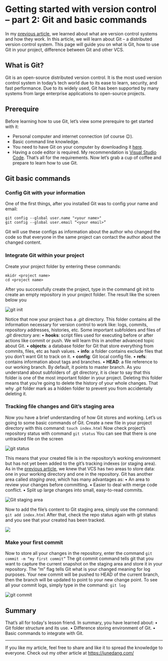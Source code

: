# Getting started with version control – part 2: Git and basic commands

In my [previous article](https://dev.to/junedang/getting-started-with-version-control-part-1-what-is-version-control-g28), we learned about what are version control systems and how they work. In this article, we will learn about Git – a distributed version control system. This page will guide you on what is Git, how to use Git in your project, difference between Git and other VCS.

## What is Git?

Git is an open-source distributed version control. It is the most used version control system in today’s tech world due to its ease to learn, security, and fast performance.
Due to its widely used, Git has been supported by many systems from large enterprise applications to open-source projects.

## Prerequire
Before learning how to use Git, let’s view some prerequire to get started with it:
-	Personal computer and internet connection (of course 😉).
-	Basic command line knowledge.
-	You need to have Git on your computer by downloading it [here](https://git-scm.com/downloads).
-	Having a code editor is required. My recommendation is [Visual Studio Code](https://code.visualstudio.com/Download).
That’s all for the requirements. Now let’s grab a cup of coffee and prepare to learn how to use Git.

## Git basic commands
### Config Git with your information
One of the first things, after you installed Git was to config your name and email:
```
git config --global user.name "<your name>"
git config --global user.email “<your email>”
```
Git will use these configs as information about the author who changed the code so that everyone in the same project can contact the author about the changed content.
### Integrate Git within your project
Create your project folder by entering these commands:
```
mkidr <project name>
cd <project name>
```
After you successfully create the project, type in the command git init to create an empty repository in your project folder. The result like the screen below you

![git init](https://dev-to-uploads.s3.amazonaws.com/uploads/articles/y85omydpuo1q8ieiwzjb.png)

Notice that now your project has a _.git_ directory. This folder contains all the information necessary for version control to work like: logs, commits, repository addresses, histories, etc. 
Some important subfolders and files of _.git_ directory are:
•	**hooks**: script files used for executing before or after actions like commit or push. We will learn this in another advanced topic about Git.
•	**objects**: a database folder for Git that store everything from commits, files, etc as hash values.
•	**info**: a folder contains exclude files that you don’t want Git to track on it.
•	**config**: Git local config file.
•	**refs**: contains information about tags and branches.
•	**HEAD**: a file reference to our working branch. By default, it points to master branch.
As you understand about subfolders of .git directory, it is clear to say that this folder is one of the most important folder in your project. Deleting this folder means that you’re going to delete the history of your whole changes. 
That why _.git_ folder mark as a hidden folder to prevent you from accidentally deleting it.

### Tracking file changes and Git’s staging area
Now you have a brief understanding of how Git stores and working. Let’s us going to some basic commands of Git.
Create a new file in your project directory with this command:
`touch index.html`
Now check project’s repository status with command 
`git status`
You can see that there is one untracked file on the screen

![git status](https://dev-to-uploads.s3.amazonaws.com/uploads/articles/cu5micfkwg8qv8djv8gd.png)

This means that your created file is in the repository’s working environment but has not yet been added to the git’s tracking indexes (or staging area).
As in the [previous article](https://dev.to/junedang/getting-started-with-version-control-part-1-what-is-version-control-g28), we knew that VCS has two areas to store data: one in your working directory and one in the repository.
Git has another area called _staging area_, which has many advantages as:
•	An area to review your changes before committing.
•	Easier to deal with merge code conflict.
•	Split up large changes into small, easy-to-read commits.

![Git staging area](https://dev-to-uploads.s3.amazonaws.com/uploads/articles/piszv5nnusaurdm4ogcg.png)

Now to add the file’s content to Git staging area, simply use the command: `git add index.html`
After that, check the repo status again with git status and you see that your created has been tracked.

![](https://dev-to-uploads.s3.amazonaws.com/uploads/articles/9npwrnzifpb9ikmoeaty.png)

### Make your first commit
Now to store all your changes in the repository, enter the command 
`git commit -m “my first commit”`
The git commit command tells git that you want to capture the current snapshot on the staging area and store it in your repository. The “m” flag tells Git what is your changed meaning for log purposes.
Your new commit will be pushed to HEAD of the current branch, then the branch will be updated to point to your new change point.
To see all your commit logs, simply type in the command: `git log`

![git commit](https://dev-to-uploads.s3.amazonaws.com/uploads/articles/t5xrermosz9ymi4ym4pd.png)


## Summary
That’s all for today's lesson friend. In summary, you have learned about:
•	Git folder structure and its use.
•	Difference storing environment of Git.
•	Basic commands to integrate with Git.

----
If you like my article, feel free to share and like it to spread the knowledge to everyone.
Check out my other article at https://junedang.com/

